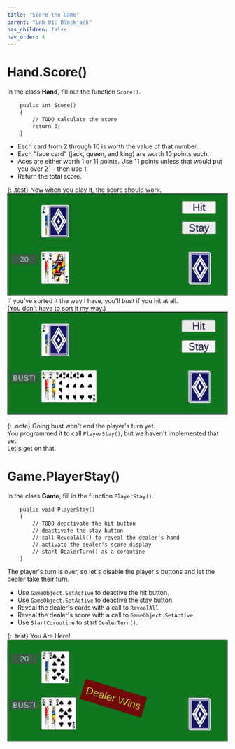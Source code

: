 ```yaml
---
title: "Score the Game"
parent: "Lab 01: Blackjack"
has_children: false
nav_order: 4
---
```


# Hand.Score()
In the class **Hand**, fill out the function `Score()`.
```
    public int Score()
    {
        // TODO calculate the score
        return 0;
    }
```
* Each card from 2 through 10 is worth the value of that number.
* Each "face card" (jack, queen, and king) are worth 10 points each.
* Aces are either worth 1 or 11 points. Use 11 points unless that would put you over 21 - then use 1.
* Return the total score.

{: .test}
Now when you play it, the score should work.\
![Score](images/lab01/score01.jpg "Score")
If you've sorted it the way I have, you'll bust if you hit at all.\
(You don't have to sort it my way.)
![Bust](images/lab01/score02.jpg "Bust")

{: .note}
Going bust won't end the player's turn yet.\
You programmed it to call `PlayerStay()`, but we haven't implemented that yet.\
Let's get on that.

# Game.PlayerStay()
In the class **Game**, fill in the function `PlayerStay()`.
```
    public void PlayerStay()
    {
        // TODO deactivate the hit button
        // deactivate the stay button
        // call RevealAll() to reveal the dealer's hand
        // activate the dealer's score display
        // start DealerTurn() as a coroutine
    }
```
The player's turn is over, so let's disable the player's buttons and let the dealer take their turn.
* Use `GameObject.SetActive` to deactive the hit button.
* Use `GameObject.SetActive` to deactive the stay button.
* Reveal the dealer's cards with a call to `RevealAll`
* Reveal the dealer's score with a call to `GameObject.SetActive`
* Use `StartCoroutine` to start `DealerTurn()`.

{: .test}
You Are Here!
![Score Works](images/lab01/player_stay.jpg "Score Works")
